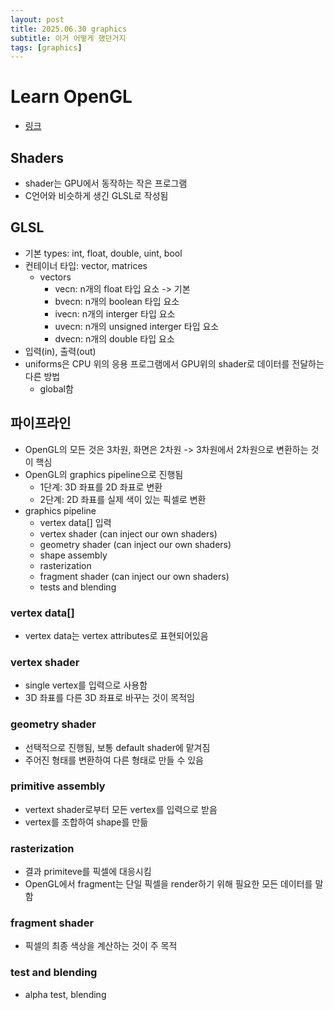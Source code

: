 ```yaml
---
layout: post
title: 2025.06.30 graphics
subtitle: 이거 어떻게 했던거지
tags: [graphics]
---
```


# Learn OpenGL

- [링크](https://learnopengl.com/Getting-started/Hello-Triangle)

## Shaders

- shader는 GPU에서 동작하는 작은 프로그램
- C언어와 비슷하게 생긴 GLSL로 작성됨

## GLSL

- 기본 types: int, float, double, uint, bool
- 컨테이너 타입: vector, matrices
  - vectors
    - vecn: n개의 float 타입 요소 -> 기본
    - bvecn: n개의 boolean 타입 요소
    - ivecn: n개의 interger 타입 요소
    - uvecn: n개의 unsigned interger 타입 요소
    - dvecn: n개의 double 타입 요소
- 입력(in), 출력(out)
- uniforms은 CPU 위의 응용 프로그램에서 GPU위의 shader로 데이터를 전달하는 다른 방법
  - global함


## 파이프라인

- OpenGL의 모든 것은 3차원, 화면은 2차원 -> 3차원에서 2차원으로 변환하는 것이 핵심
- OpenGL의 graphics pipeline으로 진행됨
  - 1단계: 3D 좌표를 2D 좌표로 변환
  - 2단계: 2D 좌표를 실제 색이 있는 픽셀로 변환
- graphics pipeline
  - vertex data[] 입력
  - vertex shader (can inject our own shaders)
  - geometry shader (can inject our own shaders)
  - shape assembly
  - rasterization
  - fragment shader (can inject our own shaders)
  - tests and blending

### vertex data[]

- vertex data는 vertex attributes로 표현되어있음

### vertex shader

- single vertex를 입력으로 사용함
- 3D 좌표를 다른 3D 좌표로 바꾸는 것이 목적임

### geometry shader

- 선택적으로 진행됨, 보통 default shader에 맡겨짐
- 주어진 형태를 변환하여 다른 형태로 만들 수 있음

### primitive assembly

- vertext shader로부터 모든 vertex를 입력으로 받음
- vertex를 조합하여 shape를 만듦

### rasterization

- 결과 primiteve를 픽셀에 대응시킴
- OpenGL에서 fragment는 단일 픽셀을 render하기 위해 필요한 모든 데이터를 말함

### fragment shader

- 픽셀의 최종 색상을 계산하는 것이 주 목적

### test and blending

- alpha test, blending
